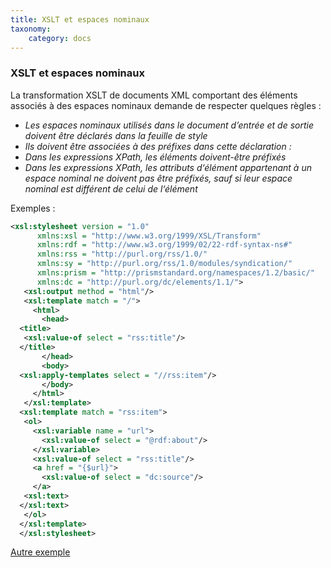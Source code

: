 ```yaml
---
title: XSLT et espaces nominaux
taxonomy:
    category: docs
---
```

### XSLT et espaces nominaux

La transformation XSLT de documents XML comportant des éléments associés
à des espaces nominaux demande de respecter quelques règles :

-   *Les espaces nominaux utilisés dans le document d’entrée et de
    sortie doivent être déclarés dans la feuille de style*
-   *Ils doivent être associées à des préfixes dans cette déclaration :*
-   *Dans les expressions XPath, les éléments doivent-être préfixés*
-   *Dans les expressions XPath, les attributs d‘élément appartenant à
    un espace nominal ne doivent pas être préfixés, sauf si leur espace
    nominal est différent de celui de l‘élément*

Exemples :
```xml
<xsl:stylesheet version = "1.0"
      xmlns:xsl = "http://www.w3.org/1999/XSL/Transform"
      xmlns:rdf = "http://www.w3.org/1999/02/22-rdf-syntax-ns#"
      xmlns:rss = "http://purl.org/rss/1.0/"
      xmlns:sy = "http://purl.org/rss/1.0/modules/syndication/"
      xmlns:prism = "http://prismstandard.org/namespaces/1.2/basic/"
      xmlns:dc = "http://purl.org/dc/elements/1.1/">
   <xsl:output method = "html"/>
   <xsl:template match = "/">
     <html>
       <head>
  <title>
   <xsl:value-of select = "rss:title"/>
  </title>
       </head>
       <body>
  <xsl:apply-templates select = "//rss:item"/>
       </body>
     </html>
   </xsl:template>
  <xsl:template match = "rss:item">
   <ol>
     <xsl:variable name = "url">
       <xsl:value-of select = "@rdf:about"/>
     </xsl:variable>
     <xsl:value-of select = "rss:title"/>
     <a href = "{$url}">
       <xsl:value-of select = "dc:source"/>
     </a>
   <xsl:text>
  </xsl:text>
   </ol>
  </xsl:template>
  </xsl:stylesheet>
```
[Autre exemple](xslt_ns.xsl)
